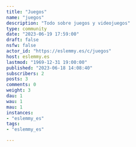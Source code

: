 ```yaml
---
title: "Juegos" 
name: "juegos"
description: "Todo sobre juegos y videojuegos"
type: community
date: "2023-06-19 17:59:00"
draft: false
nsfw: false
actor_id: "https://eslemmy.es/c/juegos"
host: eslemmy.es
lastmod: "1969-12-31 19:00:00"
published: "2023-06-18 14:08:40"
subscribers: 2
posts: 3
comments: 0
weight: 3
dau: 1
wau: 1
mau: 1
instances:
- "eslemmy_es"
tags: 
- "eslemmy_es"

---
```

